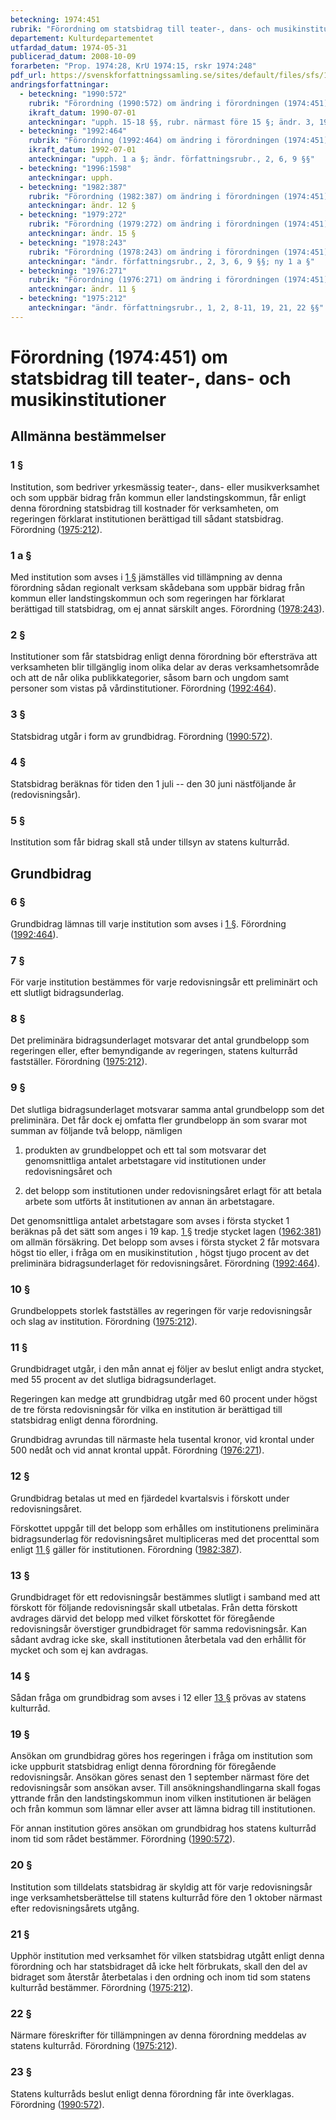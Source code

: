 ```yaml
---
beteckning: 1974:451
rubrik: "Förordning om statsbidrag till teater-, dans- och musikinstitutioner"
departement: Kulturdepartementet
utfardad_datum: 1974-05-31
publicerad_datum: 2008-10-09
forarbeten: "Prop. 1974:28, KrU 1974:15, rskr 1974:248"
pdf_url: https://svenskforfattningssamling.se/sites/default/files/sfs/1974-05/SFS1974-451.pdf
andringsforfattningar:
  - beteckning: "1990:572"
    rubrik: "Förordning (1990:572) om ändring i förordningen (1974:451) om statsbidrag till teater-, dans- och musikinstitutioner samt regionala skådebanor"
    ikraft_datum: 1990-07-01
    anteckningar: "upph. 15-18 §§, rubr. närmast före 15 §; ändr. 3, 19 §§; ny 23 §"
  - beteckning: "1992:464"
    rubrik: "Förordning (1992:464) om ändring i förordningen (1974:451) om statsbidrag till teater-, dans- och musikinstitutioner samt regionala skådebanor"
    ikraft_datum: 1992-07-01
    anteckningar: "upph. 1 a §; ändr. författningsrubr., 2, 6, 9 §§"
  - beteckning: "1996:1598"
    anteckningar: upph.
  - beteckning: "1982:387"
    rubrik: "Förordning (1982:387) om ändring i förordningen (1974:451) om statsbidrag till teater-, dans- och musikinstitutioner samt regionala skådebanor"
    anteckningar: ändr. 12 §
  - beteckning: "1979:272"
    rubrik: "Förordning (1979:272) om ändring i förordningen (1974:451) om statsbidrag till teater-, dans- och musikinstitutioner samt regionala skådebanor"
    anteckningar: ändr. 15 §
  - beteckning: "1978:243"
    rubrik: "Förordning (1978:243) om ändring i förordningen (1974:451) om statsbidrag till vissa teater-, dans- och musikinstitutioner"
    anteckningar: "ändr. författningsrubr., 2, 3, 6, 9 §§; ny 1 a §"
  - beteckning: "1976:271"
    rubrik: "Förordning (1976:271) om ändring i förordningen (1974:451) om statsbidrag till vissa teater-, dans- och musikinstitutioner"
    anteckningar: ändr. 11 §
  - beteckning: "1975:212"
    anteckningar: "ändr. författningsrubr., 1, 2, 8-11, 19, 21, 22 §§"
---
```


# Förordning (1974:451) om statsbidrag till teater-, dans- och musikinstitutioner

## Allmänna bestämmelser

### 1 §

Institution, som bedriver yrkesmässig teater-, dans- eller musikverksamhet och som uppbär bidrag från kommun eller landstingskommun, får enligt denna förordning statsbidrag till kostnader för verksamheten, om regeringen förklarat institutionen berättigad till sådant statsbidrag. Förordning ([1975:212](https://selex.se/eli/sfs/1975/212)).

### 1 a §

Med institution som avses i [1 §](#1) jämställes vid tillämpning av denna förordning sådan regionalt verksam skådebana som uppbär bidrag från kommun eller landstingskommun och som regeringen har förklarat berättigad till statsbidrag, om ej annat särskilt anges. Förordning ([1978:243](https://selex.se/eli/sfs/1978/243)).

### 2 §

Institutioner som får statsbidrag enligt denna förordning bör eftersträva att verksamheten blir tillgänglig inom olika delar av deras verksamhetsområde och att de når olika publikkategorier, såsom barn och ungdom samt personer som vistas på vårdinstitutioner. Förordning ([1992:464](https://selex.se/eli/sfs/1992/464)).

### 3 §

Statsbidrag utgår i form av grundbidrag. Förordning ([1990:572](https://selex.se/eli/sfs/1990/572)).

### 4 §

Statsbidrag beräknas för tiden den 1 juli -- den 30 juni nästföljande år (redovisningsår).

### 5 §

Institution som får bidrag skall stå under tillsyn av statens kulturråd.

## Grundbidrag

### 6 §

Grundbidrag lämnas till varje institution som avses i [1 §](#1). Förordning ([1992:464](https://selex.se/eli/sfs/1992/464)).

### 7 §

För varje institution bestämmes för varje redovisningsår ett preliminärt och ett slutligt bidragsunderlag.

### 8 §

Det preliminära bidragsunderlaget motsvarar det antal grundbelopp som regeringen eller, efter bemyndigande av regeringen, statens kulturråd fastställer. Förordning ([1975:212](https://selex.se/eli/sfs/1975/212)).

### 9 §

Det slutliga bidragsunderlaget motsvarar samma antal grundbelopp som det preliminära. Det får dock ej omfatta fler grundbelopp än som svarar mot summan av följande två belopp, nämligen

1. produkten av grundbeloppet och ett tal som motsvarar det genomsnittliga antalet arbetstagare vid institutionen under redovisningsåret och

2. det belopp som institutionen under redovisningsåret erlagt för att betala arbete som utförts åt institutionen av annan än arbetstagare.

Det genomsnittliga antalet arbetstagare som avses i första stycket 1 beräknas på det sätt som anges i 19 kap. [1 §](#kap19.1) tredje stycket lagen ([1962:381](https://selex.se/eli/sfs/1962/381)) om allmän försäkring. Det belopp som avses i första stycket 2 får motsvara högst tio eller, i fråga om en musikinstitution , högst tjugo procent av det preliminära bidragsunderlaget för redovisningsåret. Förordning ([1992:464](https://selex.se/eli/sfs/1992/464)).

### 10 §

Grundbeloppets storlek fastställes av regeringen för varje redovisningsår och slag av institution. Förordning ([1975:212](https://selex.se/eli/sfs/1975/212)).

### 11 §

Grundbidraget utgår, i den mån annat ej följer av beslut enligt andra stycket, med 55 procent av det slutliga bidragsunderlaget.

Regeringen kan medge att grundbidrag utgår med 60 procent under högst de tre första redovisningsår för vilka en institution är berättigad till statsbidrag enligt denna förordning.

Grundbidrag avrundas till närmaste hela tusental kronor, vid krontal under 500 nedåt och vid annat krontal uppåt. Förordning ([1976:271](https://selex.se/eli/sfs/1976/271)).

### 12 §

Grundbidrag betalas ut med en fjärdedel kvartalsvis i förskott under redovisningsåret.

Förskottet uppgår till det belopp som erhålles om institutionens preliminära bidragsunderlag för redovisningsåret multipliceras med det procenttal som enligt [11 §](#11) gäller för institutionen. Förordning ([1982:387](https://selex.se/eli/sfs/1982/387)).

### 13 §

Grundbidraget för ett redovisningsår bestämmes slutligt i samband med att förskott för följande redovisningsår skall utbetalas. Från detta förskott avdrages därvid det belopp med vilket förskottet för föregående redovisningsår överstiger grundbidraget för samma redovisningsår. Kan sådant avdrag icke ske, skall institutionen återbetala vad den erhållit för mycket och som ej kan avdragas.

### 14 §

Sådan fråga om grundbidrag som avses i 12 eller [13 §](#13) prövas av statens kulturråd.

### 19 §

Ansökan om grundbidrag göres hos regeringen i fråga om institution som icke uppburit statsbidrag enligt denna förordning för föregående redovisningsår. Ansökan göres senast den 1 september närmast före det redovisningsår som ansökan avser. Till ansökningshandlingarna skall fogas yttrande från den landstingskommun inom vilken institutionen är belägen och från kommun som lämnar eller avser att lämna bidrag till institutionen.

För annan institution göres ansökan om grundbidrag hos statens kulturråd inom tid som rådet bestämmer. Förordning ([1990:572](https://selex.se/eli/sfs/1990/572)).

### 20 §

Institution som tilldelats statsbidrag är skyldig att för varje redovisningsår inge verksamhetsberättelse till statens kulturråd före den 1 oktober närmast efter redovisningsårets utgång.

### 21 §

Upphör institution med verksamhet för vilken statsbidrag utgått enligt denna förordning och har statsbidraget då icke helt förbrukats, skall den del av bidraget som återstår återbetalas i den ordning och inom tid som statens kulturråd bestämmer. Förordning ([1975:212](https://selex.se/eli/sfs/1975/212)).

### 22 §

Närmare föreskrifter för tillämpningen av denna förordning meddelas av statens kulturråd. Förordning ([1975:212](https://selex.se/eli/sfs/1975/212)).

### 23 §

Statens kulturråds beslut enligt denna förordning får inte överklagas. Förordning ([1990:572](https://selex.se/eli/sfs/1990/572)).